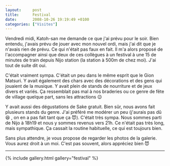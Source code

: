 ```yaml
---
layout:     post
title:      Festival
date:       2008-10-26 19:19:49 +0100
categories: ["Visites"]
---
```


Vendredi midi, Katoh-san me demande ce que j'ai prévu pour le soir. Bien entendu, j'avais prévu de jouer avec mon
nouvel ordi, mais j'ai dit que je n'avais rien de prévu. Ce qui n'était pas faux en fait. Il m'a alors proposé de
l'accompagner ainsi que deux de ces collègues à un festival à une 15 de minutes de train depuis Nijo station (la
station à 500m de chez moi). J'ai tout de suite dit oui.

<!--more-->

C'était vraiment sympa. C'était un peu dans le même esprit que le Gion Matsuri. Y avait également des chars avec
des décorations et des gens qui jouaient de la musique. Y avait plein de stands de nourriture et de jeux divers et
variés. Ça ressemblait pas mal à nos braderies ou ce genre de fête de village quelque part, sans les attractions
:wink:

Y avait aussi des dégustations de Sake gratuit. Bien sûr, nous avons fait plusieurs stands du genre. J'ai préféré
me modérer un peu (j'aurais pas dû :laughing: , on en a pas fait tant que ça :smiling_imp:). C'était très sympa.
Nous sommes parti de Nijo à 18h19 et nous y sommes revenus vers 21h. Ce n'était pas très long, mais sympathique. Ça
cassait la routine habituelle, ce qui est toujours bien.

Sans plus attendre, je vous propose de regarder les photos de la galerie. Vous aurez droit à un moi. C'est pas
souvent, alors appréciez bien :smiling_imp:

-----

{% include gallery.html gallery="festival" %}